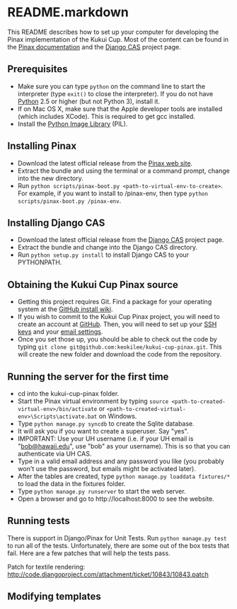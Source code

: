 # README.markdown

This README describes how to set up your computer for developing the Pinax implementation of the Kukui Cup.  Most of the content can be found in the [Pinax documentation](http://pinaxproject.com/docs/0.7/install.html) and the [Django CAS](http://code.google.com/p/django-cas/) project page.

## Prerequisites
* Make sure you can type `python` on the command line to start the interpreter (type `exit()` to close the interpreter).  If you do not have [Python](http://www.python.org/download/) 2.5 or higher (but not Python 3), install it.
* If on Mac OS X, make sure that the Apple developer tools are installed (which includes XCode).  This is required to get gcc installed.
* Install the [Python Image Library](http://www.pythonware.com/products/pil/) (PIL).

## Installing Pinax
* Download the latest official release from the [Pinax web site](http://pinaxproject.com/download/).
* Extract the bundle and using the terminal or a command prompt, change into the new directory.
* Run `python scripts/pinax-boot.py <path-to-virtual-env-to-create>`.  For example, if you want to install to /pinax-env, then type `python scripts/pinax-boot.py /pinax-env`.

## Installing Django CAS
* Download the latest official release from the [Django CAS](http://code.google.com/p/django-cas/) project page.
* Extract the bundle and change into the Django CAS directory.
* Run `python setup.py install` to install Django CAS to your PYTHONPATH.

## Obtaining the Kukui Cup Pinax source
* Getting this project requires Git.  Find a package for your operating system at the [GitHub install wiki](http://help.github.com/git-installation-redirect).
* If you wish to commit to the Kukui Cup Pinax project, you will need to create an account at [GitHub](http://github.com).  Then, you will need to set up your [SSH keys](http://help.github.com/key-setup-redirect) and your [email settings](http://help.github.com/git-email-settings/).
* Once you set those up, you should be able to check out the code by typing `git clone git@github.com:keokilee/kukui-cup-pinax.git`.  This will create the new folder and download the code from the repository.

## Running the server for the first time
* cd into the kukui-cup-pinax folder.
* Start the Pinax virtual environment by typing `source <path-to-created-virtual-env>/bin/activate` or `<path-to-created-virtual-env>\Scripts\activate.bat` on Windows.
* Type `python manage.py syncdb` to create the Sqlite database.
* It will ask you if you want to create a superuser.  Say "yes".
* IMPORTANT: Use your UH username (i.e. if your UH email is "bob@hawaii.edu", use "bob" as your username).  This is so that you can authenticate via UH CAS.
* Type in a valid email address and any password you like (you probably won't use the password, but emails might be activated later).
* After the tables are created, type `python manage.py loaddata fixtures/*` to load the data in the fixtures folder.
* Type `python manage.py runserver` to start the web server.
* Open a browser and go to http://localhost:8000 to see the website.
 
## Running tests
There is support in Django/Pinax for Unit Tests.  Run `python manage.py test` to run all of the tests. Unfortunately, there are some out of the box tests that fail.  Here are a few patches that will help the tests pass.

Patch for textile rendering: http://code.djangoproject.com/attachment/ticket/10843/10843.patch

## Modifying templates